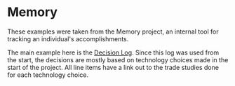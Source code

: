 # Memory

These examples were taken from the Memory project, an internal tool for tracking an individual's accomplishments.

The main example here is the [Decision Log](Decision-Log.md).
Since this log was used from the start, the decisions are mostly based on technology choices made in the start of the project.
All line items have a link out to the trade studies done for each technology choice.

